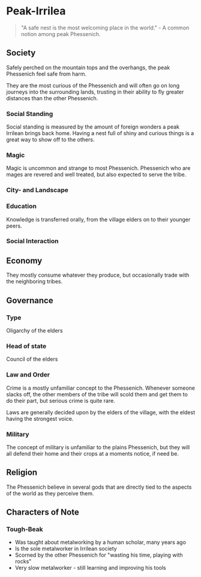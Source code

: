 # Peak-Irrilea
> "A safe nest is the most welcoming place in the world." - A common notion among peak Phessenich. 

## Society
Safely perched on the mountain tops and the overhangs, the peak Phessenich feel safe from harm. 

They are the most curious of the Phessenich and will often go on long journeys into the surrounding lands, trusting in their ability to fly greater distances than the other Phessenich. 

### Social Standing
Social standing is measured by the amount of foreign wonders a peak Irrilean brings back home. Having a nest full of shiny and curious things is a great way to show off to the others. 

### Magic
Magic is uncommon and strange to most Phessenich. Phessenich who are mages are revered and well treated, but also expected to serve the tribe. 

### City- and Landscape

### Education
Knowledge is transferred orally, from the village elders on to their younger peers. 

### Social Interaction

## Economy 
They mostly consume whatever they produce, but occasionally trade with the neighboring tribes. 

## Governance
### Type
Oligarchy of the elders

### Head of state
Council of the elders

### Law and Order
Crime is a mostly unfamiliar concept to the Phessenich. Whenever someone slacks off, the other members of the tribe will scold them and get them to do their part, but serious crime is quite rare. 

Laws are generally decided upon by the elders of the village, with the eldest having the strongest voice. 

### Military
The concept of military is unfamiliar to the plains Phessenich, but they will all defend their home and their crops at a moments notice, if need be. 

## Religion
The Phessenich believe in several gods that are directly tied to the aspects of the world as they perceive them. 

## Characters of Note
### Tough-Beak
* Was taught about metalworking by a human scholar, many years ago
* Is the sole metalworker in Irrilean society
* Scorned by the other Phessenich for "wasting his time, playing with rocks"
* Very slow metalworker - still learning and improving his tools